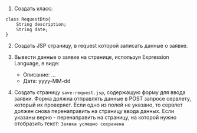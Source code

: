 1. Создать класс:
```
class RequestDto{
    String description;
    String date;
}
```
2. Создать JSP страницу, в request которой записать данные о заявке.
3. Вывести данные о заявке на странице,
используя Expression Language, в виде:
    * Описание: …
    * Дата: yyyy-MM-dd

4. Создать страницу `save-request.jsp`, содержащую форму для ввода заявки. 
Форма должна отправлять данные в POST запросе сервлету, который их проверяет. 
Если одно из полей не указано, то сервлет должен снова перенаправить на страницу ввода данных.
Если указаны верно - перенаправить на страницу, на которой нужно отобразить текст:
    `Заявка успешно сохранена`